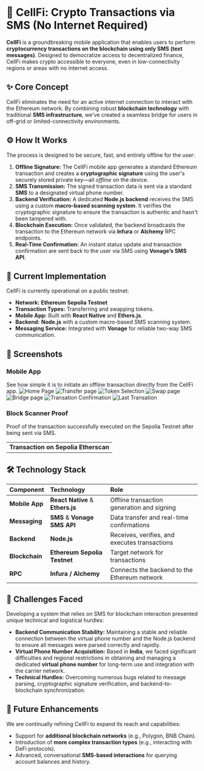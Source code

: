 # 📱 CellFi: Crypto Transactions via SMS (No Internet Required)

**CellFi** is a groundbreaking mobile application that enables users to perform **cryptocurrency transactions on the blockchain using only SMS (text messages)**. Designed to democratize access to decentralized finance, CellFi makes crypto accessible to everyone, even in low-connectivity regions or areas with no internet access.

## ✨ Core Concept

CellFi eliminates the need for an active internet connection to interact with the Ethereum network. By combining robust **blockchain technology** with traditional **SMS infrastructure**, we've created a seamless bridge for users in off-grid or limited-connectivity environments.

## ⚙️ How It Works

The process is designed to be secure, fast, and entirely offline for the user:

1.  **Offline Signature:** The CellFi mobile app generates a standard Ethereum transaction and creates a **cryptographic signature** using the user's securely stored private key—all _offline_ on the device.
2.  **SMS Transmission:** The signed transaction data is sent via a standard **SMS** to a designated virtual phone number.
3.  **Backend Verification:** A dedicated **Node.js backend** receives the SMS using a custom **macro-based scanning system**. It verifies the cryptographic signature to ensure the transaction is authentic and hasn't been tampered with.
4.  **Blockchain Execution:** Once validated, the backend broadcasts the transaction to the Ethereum network via **Infura** or **Alchemy** RPC endpoints.
5.  **Real-Time Confirmation:** An instant status update and transaction confirmation are sent back to the user via SMS using **Vonage’s SMS API**.

## 🚀 Current Implementation

CellFi is currently operational on a public testnet:

- **Network:** **Ethereum Sepolia Testnet**
- **Transaction Types:** Transferring and swapping tokens.
- **Mobile App:** Built with **React Native** and **Ethers.js**.
- **Backend:** **Node.js** with a custom macro-based SMS scanning system.
- **Messaging Service:** Integrated with **Vonage** for reliable two-way SMS communication.

## 📸 Screenshots

### Mobile App

See how simple it is to initiate an offline transaction directly from the CellFi app.
![Home Page](./Screenshots/CellFi-home.jpg)
![Transfer page](./Screenshots/Transfer.jpg)
![Token Selection](./Screenshots/TokenSelect.jpg)
![Swap page](./Screenshots/Swap.jpg)
![Bridge page](./Screenshots/Bridge.jpg)
![Transation Confirmation](./Screenshots/TxnConfirmation.jpg)
![Last Transation](./Screenshots/Transaction.jpg)

### Block Scanner Proof

Proof of the transaction successfully executed on the Sepolia Testnet after being sent via SMS.

|                                      |
| :----------------------------------: |
| **Transaction on Sepolia Etherscan** |

## 🛠️ Technology Stack

| Component      | Technology                       | Role                                          |
| :------------- | :------------------------------- | :-------------------------------------------- |
| **Mobile App** | **React Native** & **Ethers.js** | Offline transaction generation and signing    |
| **Messaging**  | **SMS** & **Vonage SMS API**     | Data transfer and real-time confirmations     |
| **Backend**    | **Node.js**                      | Receives, verifies, and executes transactions |
| **Blockchain** | **Ethereum Sepolia Testnet**     | Target network for transactions               |
| **RPC**        | **Infura / Alchemy**             | Connects the backend to the Ethereum network  |

## 🚧 Challenges Faced

Developing a system that relies on SMS for blockchain interaction presented unique technical and logistical hurdles:

- **Backend Communication Stability:** Maintaining a stable and reliable connection between the virtual phone number and the Node.js backend to ensure all messages were parsed correctly and rapidly.
- **Virtual Phone Number Acquisition:** Based in **India**, we faced significant difficulties and regional restrictions in obtaining and managing a dedicated **virtual phone number** for long-term use and integration with the carrier network.
- **Technical Hurdles:** Overcoming numerous bugs related to message parsing, cryptographic signature verification, and backend-to-blockchain synchronization.

## 🔮 Future Enhancements

We are continually refining CellFi to expand its reach and capabilities:

- Support for **additional blockchain networks** (e.g., Polygon, BNB Chain).
- Introduction of **more complex transaction types** (e.g., interacting with DeFi protocols).
- Advanced, conversational **SMS-based interactions** for querying account balances and history.
